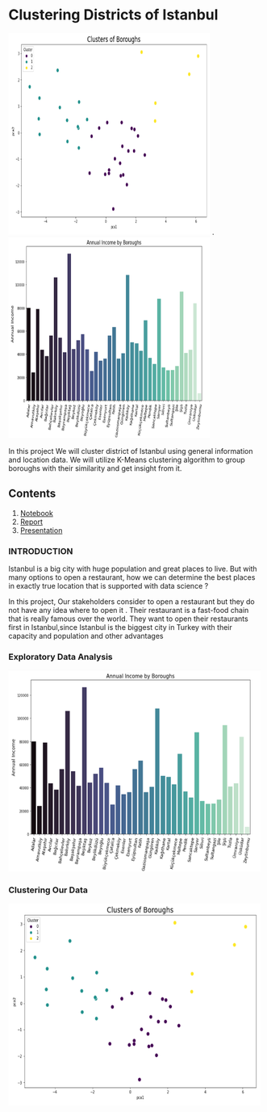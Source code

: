 
# Clustering Districts of Istanbul
<p float="left">
  <img src="https://github.com/ugursavci/Clustering-Districts-of-Istanbul/blob/main/images/2.png" width="400" height ='400' />
  .
  <img src="https://github.com/ugursavci/Clustering-Districts-of-Istanbul/blob/main/images/1.png" width="400" height ='400' /> 
</p>

  In this project We will cluster district of Istanbul using general information and location data.
We will utilize K-Means clustering algorithm to group boroughs with their similarity and get insight from it.




## Contents
1. [Notebook](https://github.com/ugursavci/Clustering-Districts-of-Istanbul/blob/main/Clustering%20of%20Districts.ipynb)
2. [Report](https://github.com/ugursavci/Clustering-Districts-of-Istanbul/blob/main/Report.pdf)
3. [Presentation](https://github.com/ugursavci/Clustering-Districts-of-Istanbul/blob/main/Presentation.pdf)

### INTRODUCTION

 <p>     Istanbul is a big city with huge population and great places to live. But with many options to open a 
restaurant, how we can determine the best places  in exactly true location that is 
supported with data science ? </p>

 <p> In this project, Our stakeholders consider to open a restaurant but they do not have any idea where to
open it . Their restaurant is a fast-food chain that is really famous over the world. They want to open
their restaurants first in Istanbul,since Istanbul is the biggest city in Turkey with their capacity and
population and other advantages </p>

### Exploratory Data Analysis 
<img src=https://github.com/ugursavci/Clustering-Districts-of-Istanbul/blob/main/images/1.png alt = 'Resim1' width = '500' height = '400'>

### Clustering Our Data

<img src=https://github.com/ugursavci/Clustering-Districts-of-Istanbul/blob/main/images/2.png alt='Resim2' width= '500' height ='400' align = 'middle'>
